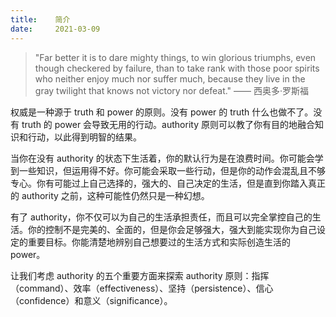 ```yaml
---
title:    简介
date:     2021-03-09
---
```




> "Far better it is to dare mighty things, to win glorious triumphs, even though checkered by failure, than to take rank with those poor spirits who neither enjoy much nor suffer much, because they live in the gray twilight that knows not victory nor defeat." —— 西奥多·罗斯福

权威是一种源于 truth 和 power 的原则。没有 power 的 truth 什么也做不了。没有 truth 的 power 会导致无用的行动。authority 原则可以教了你有目的地融合知识和行动，以此得到明智的结果。

当你在没有 authority 的状态下生活着，你的默认行为是在浪费时间。你可能会学到一些知识，但运用得不好。你可能会采取一些行动，但是你的动作会混乱且不够专心。你有可能过上自己选择的，强大的、自己决定的生活，但是直到你踏入真正的 authority 之前，这种可能性仍然只是一种幻想。

有了 authority，你不仅可以为自己的生活承担责任，而且可以完全掌控自己的生活。你的控制不是完美的、全面的，但是你会足够强大，强大到能实现你为自己设定的重要目标。你能清楚地辨别自己想要过的生活方式和实际创造生活的 power。

让我们考虑 authority 的五个重要方面来探索 authority 原则：指挥（command）、效率（effectiveness）、坚持（persistence）、信心（confidence）和意义（significance）。


